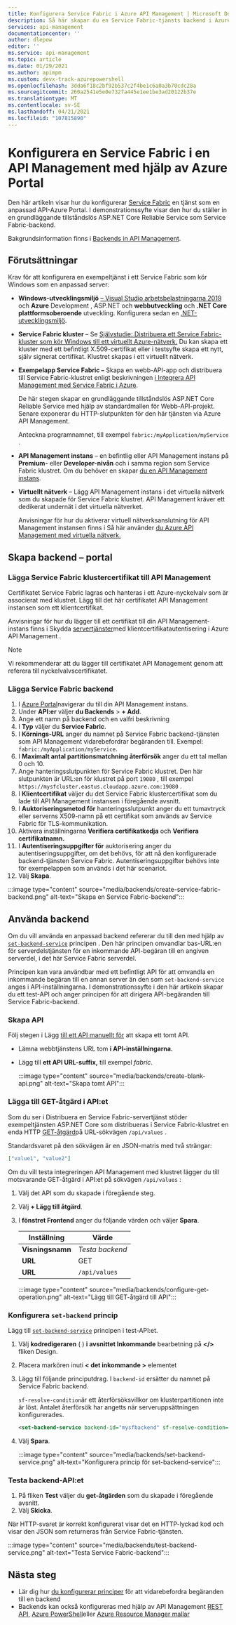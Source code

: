 ```yaml
---
title: Konfigurera Service Fabric i Azure API Management | Microsoft Docs
description: Så här skapar du en Service Fabric-tjänsts backend i Azure API Management med hjälp av Azure Portal
services: api-management
documentationcenter: ''
author: dlepow
editor: ''
ms.service: api-management
ms.topic: article
ms.date: 01/29/2021
ms.author: apimpm
ms.custom: devx-track-azurepowershell
ms.openlocfilehash: 3dda6f18c2bf92b537c2f4be1c6a0a3b70cdc28a
ms.sourcegitcommit: 260a2541e5e0e7327a445e1ee1be3ad20122b37e
ms.translationtype: MT
ms.contentlocale: sv-SE
ms.lasthandoff: 04/21/2021
ms.locfileid: "107815890"
---
```

# <a name="set-up-a-service-fabric-backend-in-api-management-using-the-azure-portal"></a>Konfigurera en Service Fabric i en API Management med hjälp av Azure Portal

Den här artikeln visar hur du konfigurerar [Service Fabric](../service-fabric/service-fabric-api-management-overview.md) en tjänst som en anpassad API-Azure Portal. I demonstrationssyfte visar den hur du ställer in en grundläggande tillståndslös ASP.NET Core Reliable Service som Service Fabric-backend.

Bakgrundsinformation finns i [Backends in API Management](backends.md).

## <a name="prerequisites"></a>Förutsättningar

Krav för att konfigurera en exempeltjänst i ett Service Fabric som kör Windows som en anpassad server:

* **Windows-utvecklingsmiljö** [– Visual Studio arbetsbelastningarna 2019](https://www.visualstudio.com) och **Azure** Development , ASP.NET och **webbutveckling** och **.NET Core plattformsoberoende** utveckling. Konfigurera sedan en [.NET-utvecklingsmiljö](../service-fabric/service-fabric-get-started.md).

* **Service Fabric kluster** – Se [Självstudie: Distribuera ett Service Fabric-kluster som kör Windows till ett virtuellt Azure-nätverk.](../service-fabric/service-fabric-tutorial-create-vnet-and-windows-cluster.md) Du kan skapa ett kluster med ett befintligt X.509-certifikat eller i testsyfte skapa ett nytt, själv signerat certifikat. Klustret skapas i ett virtuellt nätverk.

* **Exempelapp Service Fabric –** Skapa en webb-API-app och distribuera till Service Fabric-klustret enligt beskrivningen [i Integrera API Management med Service Fabric i Azure](../service-fabric/service-fabric-tutorial-deploy-api-management.md).

    De här stegen skapar en grundläggande tillståndslös ASP.NET Core Reliable Service med hjälp av standardmallen för Webb-API-projekt. Senare exponerar du HTTP-slutpunkten för den här tjänsten via Azure API Management.

    Anteckna programnamnet, till exempel `fabric:/myApplication/myService` . 

* **API Management instans** – en befintlig eller API Management instans på **Premium-** eller  **Developer-nivån** och i samma region som Service Fabric klustret. Om du behöver en skapar [du en API Management instans](get-started-create-service-instance.md).

* **Virtuellt nätverk** – Lägg API Management instans i det virtuella nätverk som du skapade för Service Fabric klustret. API Management kräver ett dedikerat undernät i det virtuella nätverket.

  Anvisningar för hur du aktiverar virtuell nätverksanslutning för API Management instansen finns i Så här använder [du Azure API Management med virtuella nätverk.](api-management-using-with-vnet.md)

## <a name="create-backend---portal"></a>Skapa backend – portal

### <a name="add-service-fabric-cluster-certificate-to-api-management"></a>Lägga Service Fabric klustercertifikat till API Management

Certifikatet Service Fabric lagras och hanteras i ett Azure-nyckelvalv som är associerat med klustret. Lägg till det här certifikatet API Management instansen som ett klientcertifikat.

Anvisningar för hur du lägger till ett certifikat till din API Management-instans finns i Skydda [servertjänster](api-management-howto-mutual-certificates.md)med klientcertifikatautentisering i Azure API Management . 

> [!NOTE]   
> Vi rekommenderar att du lägger till certifikatet API Management genom att referera till nyckelvalvscertifikatet. 

### <a name="add-service-fabric-backend"></a>Lägga Service Fabric backend

1. I [Azure Portal](https://portal.azure.com)navigerar du till din API Management instans.
1. Under **API:er** väljer **du Backends**  >  **+ Add**.
1. Ange ett namn på backend och en valfri beskrivning
1. I **Typ** väljer du **Service Fabric**.
1. I **Körnings-URL** anger du namnet på Service Fabric backend-tjänsten som API Management vidarebefordrar begäranden till. Exempel: `fabric:/myApplication/myService`. 
1. I **Maximalt antal partitionsmatchning återförsök** anger du ett tal mellan 0 och 10.
1. Ange hanteringsslutpunkten för Service Fabric klustret. Den här slutpunkten är URL:en för klustret på port `19080` , till exempel `https://mysfcluster.eastus.cloudapp.azure.com:19080` .
1. I **Klientcertifikat** väljer du det Service Fabric klustercertifikat som du lade till API Management instansen i föregående avsnitt.
1. I **Auktoriseringsmetod för** hanteringsslutpunkt anger du ett tumavtryck eller serverns X509-namn på ett certifikat som används av Service Fabric för TLS-kommunikation.
1. Aktivera inställningarna **Verifiera certifikatkedja** och **Verifiera certifikatnamn.**
1. I **Autentiseringsuppgifter för** auktorisering anger du autentiseringsuppgifter, om det behövs, för att nå den konfigurerade backend-tjänsten Service Fabric. Autentiseringsuppgifter behövs inte för exempelappen som används i det här scenariot.
1. Välj **Skapa**.

:::image type="content" source="media/backends/create-service-fabric-backend.png" alt-text="Skapa en Service Fabric-backend":::

## <a name="use-the-backend"></a>Använda backend

Om du vill använda en anpassad backend refererar du till den med hjälp av [`set-backend-service`](api-management-transformation-policies.md#SetBackendService) principen . Den här principen omvandlar bas-URL:en för serverdelstjänsten för en inkommande API-begäran till en angiven serverdel, i det här Service Fabric serverdel. 

Principen kan vara användbar med ett befintligt API för att omvandla en inkommande begäran till en annan server än den som `set-backend-service` anges i API-inställningarna. I demonstrationssyfte i den här artikeln skapar du ett test-API och anger principen för att dirigera API-begäranden till Service Fabric-backend. 

### <a name="create-api"></a>Skapa API

Följ stegen i Lägg [till ett API manuellt för](add-api-manually.md) att skapa ett tomt API.

* Lämna webbtjänstens URL tom **i API-inställningarna.**
* Lägg till **ett API URL-suffix,** till exempel *fabric*.

  :::image type="content" source="media/backends/create-blank-api.png" alt-text="Skapa tomt API":::

### <a name="add-get-operation-to-the-api"></a>Lägga till GET-åtgärd i API:et

Som du ser i Distribuera en Service Fabric-servertjänst stöder exempeltjänsten ASP.NET Core som distribueras i Service Fabric-klustret en enda HTTP [GET-åtgärd](../service-fabric/service-fabric-tutorial-deploy-api-management.md#deploy-a-service-fabric-back-end-service)på URL-sökvägen `/api/values` .

Standardsvaret på den sökvägen är en JSON-matris med två strängar:

```json
["value1", "value2"]
```

Om du vill testa integreringen API Management med klustret lägger du till motsvarande GET-åtgärd i API:et på sökvägen `/api/values` :

1. Välj det API som du skapade i föregående steg.
1. Välj **+ Lägg till åtgärd**.
1. I **fönstret Frontend** anger du följande värden och väljer **Spara**.

     | Inställning             | Värde                             | 
    |---------------------|-----------------------------------|
    | **Visningsnamn**    | *Testa backend*                       |  
    | **URL** | GET                               | 
    | **URL**             | `/api/values`                           | 
    
    :::image type="content" source="media/backends/configure-get-operation.png" alt-text="Lägg till GET-åtgärd till API":::

### <a name="configure-set-backend-policy"></a>Konfigurera `set-backend` princip

Lägg till [`set-backend-service`](api-management-transformation-policies.md#SetBackendService) principen i test-API:et.

1. Välj **kodredigeraren** ( ) **i avsnittet Inkommande** bearbetning på **</>** fliken Design. 
1. Placera markören inuti **&lt; det inkommande &gt;** elementet
1. Lägg till följande principutdrag. I `backend-id` ersätter du namnet på Service Fabric backend.

   `sf-resolve-condition`är ett återförsöksvillkor om klusterpartitionen inte är löst. Antalet återförsök har angetts när serveruppsättningen konfigurerades.

    ```xml
    <set-backend-service backend-id="mysfbackend" sf-resolve-condition="@(context.LastError?.Reason == "BackendConnectionFailure")"  />
    ```
1. Välj **Spara**.

    :::image type="content" source="media/backends/set-backend-service.png" alt-text="Konfigurera princip för set-backend-service":::

### <a name="test-backend-api"></a>Testa backend-API:et

1. På fliken **Test** väljer du **get-åtgärden** som du skapade i föregående avsnitt.
1. Välj **Skicka**.

När HTTP-svaret är korrekt konfigurerat visar det en HTTP-lyckad kod och visar den JSON som returneras från Service Fabric-tjänsten.

:::image type="content" source="media/backends/test-backend-service.png" alt-text="Testa Service Fabric-backend":::

## <a name="next-steps"></a>Nästa steg

* Lär dig hur [du konfigurerar principer](api-management-advanced-policies.md) för att vidarebefordra begäranden till en backend
* Backends kan också konfigureras med hjälp av API Management [REST API,](/rest/api/apimanagement/2020-06-01-preview/backend) [Azure PowerShell](/powershell/module/az.apimanagement/new-azapimanagementbackend)eller [Azure Resource Manager mallar](../service-fabric/service-fabric-tutorial-deploy-api-management.md)

